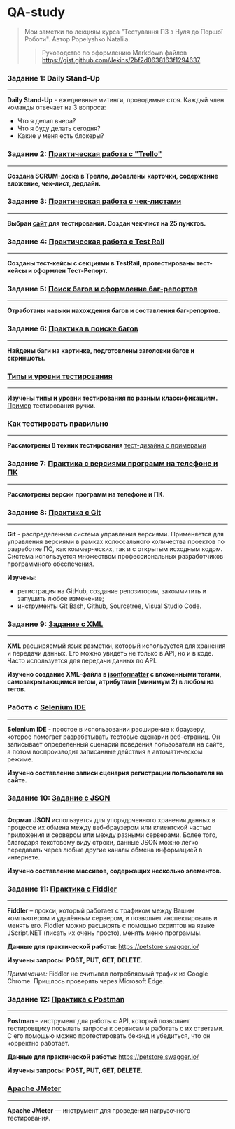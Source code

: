 # QA-study
>Мои заметки по лекциям курса "Тестування ПЗ з Нуля до Першої Роботи". Автор Popelyshko Nataliia.
>>Руководство по оформлению Markdown файлов https://gist.github.com/Jekins/2bf2d0638163f1294637 

### Задание 1: Daily Stand-Up
***
**Daily Stand-Up** - ежедневные митинги, проводимые стоя. Каждый член команды отвечает на 3 вопроса:
- Что я делал вчера?
- Что я буду делать сегодня?
- Какие у меня есть блокеры?

### Задание 2: [Практическая работа с "Trello"](/%D0%97%D0%B0%D0%B4%D0%B0%D0%BD%D0%B8%D0%B5%202_Trello_%D0%B4%D0%BE%D1%81%D0%BA%D0%B0%20%D0%B7%D0%B0%D0%B4%D0%B0%D0%BD%D0%B8%D0%B9/z2.md)
***
**Создана SCRUM-доска в Трелло, добавлены карточки, содержание вложение, чек-лист, дедлайн.**

### Задание 3: [Практическая работа с чек-листами](/%D0%97%D0%B0%D0%B4%D0%B0%D0%BD%D0%B8%D0%B5%203_%D0%A7%D0%B5%D0%BA-%D0%BB%D0%B8%D1%81%D1%82_%D1%82%D0%B0%D0%B1%D0%BB%D0%B8%D1%86%D1%8B(Excel_Google%20Sheets)/z3.md)
***
**Выбран [сайт](https://www.yakaboo.ua/) для тестирования. Создан чек-лист на 25 пунктов.** 

### Задание 4: [Практическая работа с Test Rail](/%D0%97%D0%B0%D0%B4%D0%B0%D0%BD%D0%B8%D0%B5%204_Test%20Rail_%D1%82%D0%B5%D1%81%D1%82%20%D0%BA%D0%B5%D0%B9%D1%81%D1%8B/z4.md)
***
**Созданы  тест-кейсы с секциями в TestRail, протестированы тест-кейсы и оформлен Тест-Репорт.**

### Задание 5: [Поиск багов и оформление баг-репортов](/%D0%97%D0%B0%D0%B4%D0%B0%D0%BD%D0%B8%D0%B5%205_%D0%91%D0%B0%D0%B3%20%D1%80%D0%B5%D0%BF%D0%BE%D1%80%D1%82_Google%20Sheets/z5.md)

***
**Отработаны навыки нахождения багов и составления баг-репортов.**

### Задание 6: [Практика в поиске багов](/%D0%97%D0%B0%D0%B4%D0%B0%D0%BD%D0%B8%D0%B5%206_%D0%9F%D0%BE%D0%B8%D1%81%D0%BA%20%D0%B1%D0%B0%D0%B3%D0%BE%D0%B2_Google%20Docs/z6.md)
***
**Найдены баги на картинке, подготовлены заголовки багов и скриншоты.**


### [Типы и уровни тестирования](/%D0%A3%D1%80%D0%BE%D0%B2%D0%BD%D0%B8%20%D1%82%D0%B5%D1%81%D1%82%D0%B8%D1%80%D0%BE%D0%B2%D0%B0%D0%BD%D0%B8%D1%8F/level.md)

***
**Изучены типы и уровни тестирования по разным классификациям.** [Пример](/%D0%A3%D1%80%D0%BE%D0%B2%D0%BD%D0%B8%20%D1%82%D0%B5%D1%81%D1%82%D0%B8%D1%80%D0%BE%D0%B2%D0%B0%D0%BD%D0%B8%D1%8F/%D0%A2%D0%B5%D1%81%D1%82%D0%B8%D1%80%D1%83%D0%B5%D0%BC_%D1%80%D1%83%D1%87%D0%BA%D1%83.pdf) тестирования ручки.

### Как тестировать правильно
***
**Рассмотрены 8 техник тестирования** [тест-дизайна с примерами](https://highload.today/blogs/8-tehnik-test-dizajna-s-primerami/)

### Задание 7: [Практика с версиями программ на телефоне и ПК](/%D0%97%D0%B0%D0%B4%D0%B0%D0%BD%D0%B8%D0%B5%207_%D0%9F%D1%80%D0%B0%D0%BA%D1%82%D0%B8%D0%BA%D0%B0%20%D0%BF%D0%BE%20%D0%B2%D0%B5%D1%80%D1%81%D0%B8%D1%8F%D0%BC%20%D0%9F%D0%9E/z7.md)

***
**Рассмотрены версии программ на телефоне и ПК.**

### Задание 8: [Практика с Git](/Git/git.md)
***
**Git** - распределенная система управления версиями. Применяется для управления версиями в рамках колоссального количества проектов по разработке ПО, как коммерческих, так и с открытым исходным кодом. Система используется множеством профессиональных разработчиков программного обеспечения.

**Изучены:** 
- регистрация на GitHub, создание репозитория, закоммитить и запушить любое изменение;
- инструменты Git Bash, Github, Sourcetree, Visual Studio Code.

### Задание 9: [Задание с XML](/Задание%209_XML/xml.md)
***
**XML** расширяемый язык разметки, который используется для хранения и передачи данных. Его можно увидеть не только в API, но и в коде. Часто используется для передачи данных по API.

**Изучено создание XML-файла в [jsonformatter](https://jsonformatter.org/xml-parser) с вложенными тегами, самозакрывающимся тегом, атрибутами (минимум 2) в любом из тегов.**

### Работа с [Selenium IDE](/Selenium/selenium.md)
***
**Selenium IDE** - простое в использовании расширение к браузеру, которое помогает разрабатывать тестовые сценарии веб-страниц. Он записывает определенный сценарий поведения пользователя на сайте, а потом воспроизводит записанные действия в автоматическом режиме.

**Изучено составление записи сценария регистрации пользователя на сайте.** 


### Задание 10: [Задание с JSON](/Задание%2010_JSON/JSON.md)
***
**Формат JSON** используется для упорядоченного хранения данных в процессе их обмена между веб-браузером или клиентской частью приложения и сервером или между разными серверами. Более того, благодаря текстовому виду строки, данные JSON можно легко передавать через любые другие каналы обмена информацией в интернете.

**Изучено составление массивов, содержащих несколько элементов.**


### Задание 11: [Практика с Fiddler](/Задание%2011_Fiddler_API/fiddler.md)
***
**Fiddler** – прокси, который работает с трафиком между Вашим компьютером и удалённым сервером, и позволяет инспектировать и менять его. Fiddler можно расширять с помощью скриптов на языке JScript.NET (писать их очень просто), менять меню программы.

**Данные для практической работы:** https://petstore.swagger.io/

**Изучены запросы: POST, PUT, GET, DELETE.**

_Примечание:_ Fiddler не считывал потребляемый трафик из Google Chrome. Пришлось проверять через Microsoft Edge.

### Задание 12: [Практика с Postman](/Задание%2012_Postman_API/postman.md)
***
**Postman** – инструмент для работы с API, который позволяет тестировщику посылать запросы к сервисам и работать с их ответами. С его помощью можно протестировать бекэнд и убедиться, что он корректно работает.

**Данные для практической работы:** https://petstore.swagger.io/

**Изучены запросы: POST, PUT, GET, DELETE.**

### [Apache JMeter](/JMeter/jmeter.md)
***
**Apache JMeter** — инструмент для проведения нагрузочного тестирования.
